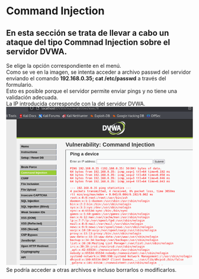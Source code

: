 # Command Injection
## En esta sección se trata de llevar a cabo un ataque del tipo Commnad Injection sobre el servidor DVWA.
Se elige la opción correspondiente en el menú.\
Como se ve en la imagen, se intenta acceder a archivo passwd del servidor enviando el comando **192.168.0.35; cat /etc/passwd** a través del formulario.\
Esto es posible porque el servidor permite enviar pings y no tiene una validación adecuada.\
La IP introducida corresponde con la del servidor DVWA.
![Ataque Commnad Injection](https://github.com/PPS11148274/apache_hardening/blob/main/DVWA/commnad_injection/asset/command_injection.png)\
Se podría acceder a otras archivos e incluso borrarlos o modificarlos.


